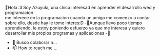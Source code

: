 🦋Hola :3
Soy Azuyuki, una chica interesad en aprender el desarrollo wed y programacion  
me interece en la programacion cuando un amigo me comenzo a contar sobre ello, desde hay le tome interes:D
-🍃Aunque llevo poco tiempo aprendiendo, le estoy poniendo esfuerzo ya que me interesa y quiero desarrollar mis propios programas  y aplicaciones
-🤍
- 💞️ Busco colaborar n...
- 📫 How to reach me ...

<!---
Azuyuki/Azuyuki is a ✨ special ✨ repository because its `README.md` (this file) appears on your GitHub profile.
You can click the Preview link to take a look at your changes.
--->



